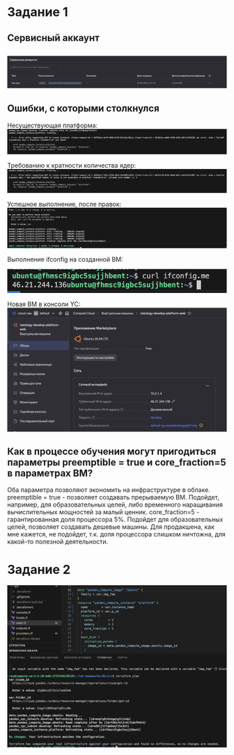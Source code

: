 # Задание 1
## Сервисный аккаунт
![](./image0.png)
---
## Ошибки, с которыми столкнулся

Несуществующая платформа:
![img1](./image1.png)

Требованию к кратности количества ядер:
![img2](./image2.png)

Успешное выполнение, после правок:
![img3](./image3.png)

Выполнение ifconfig на созданной ВМ:

![img4](./image4.png)

Новая ВМ в консоли YC:
![img5](./image5.png)

## Как в процессе обучения могут пригодиться параметры preemptible = true и core_fraction=5 в параметрах ВМ?
Оба параметра позволяют экономить на инфраструктуре в облаке.
preemptible = true - позволяет создавать прерываемую ВМ. Подойдет, например, для образовательных целей, либо временного наращивания вычислительных мощностей за малый ценник.
core_fraction=5 - гарантированная доля процессора 5%. Подойдет для образовательных целей, позволяет создавать дешевые машины. Для продакшена, как мне кажется, не подойдет, т.к. доля процессора слишком ничтожна, для какой-то полезной деятельности.

# Задание 2
![img6](./image6.png)

